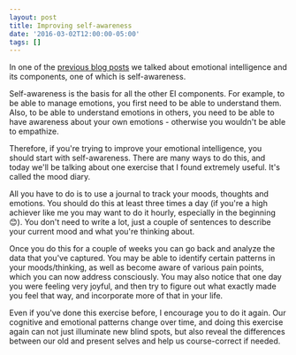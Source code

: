 ```yaml
---
layout: post
title: Improving self-awareness
date: '2016-03-02T12:00:00-05:00'
tags: []
---
```

In one of the [previous blog posts](/2016/02/20/emotional-intelligence.html) we talked about emotional intelligence and its components, one of which is self-awareness.

Self-awareness is the basis for all the other EI components. For example, to be able to manage emotions, you first need to be able to understand them. Also, to be able to understand emotions in others, you need to be able to have awareness about your own emotions - otherwise you wouldn't be able to empathize.

Therefore, if you're trying to improve your emotional intelligence, you should start with self-awareness. There are many ways to do this, and today we'll be talking about one exercise that I found extremely useful. It's called the mood diary.

All you have to do is to use a journal to track your moods, thoughts and emotions. You should do this at least three times a day (if you're a high achiever like me you may want to do it hourly, especially in the beginning 😊). You don't need to write a lot, just a couple of sentences to describe your current mood and what you're thinking about.

Once you do this for a couple of weeks you can go back and analyze the data that you've captured. You may be able to identify certain patterns in your moods/thinking, as well as become aware of various pain points, which you can now address consciously. You may also notice that one day you were feeling very joyful, and then try to figure out what exactly made you feel that way, and incorporate more of that in your life.

Even if you've done this exercise before, I encourage you to do it again. Our cognitive and emotional patterns change over time, and doing this exercise again can not just illuminate new blind spots, but also reveal the differences between our old and present selves and help us course-correct if needed.

